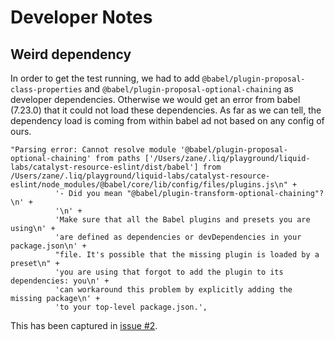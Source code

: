 # Developer Notes

## Weird dependency

In order to get the test running, we had to add `@babel/plugin-proposal-class-properties` and `@babel/plugin-proposal-optional-chaining` as developer dependencies. Otherwise we would get an error from babel (7.23.0) that it could not load these dependencies. As far as we can tell, the dependency load is coming from within babel ad not based on any config of ours.

```
"Parsing error: Cannot resolve module '@babel/plugin-proposal-optional-chaining' from paths ['/Users/zane/.liq/playground/liquid-labs/catalyst-resource-eslint/dist/babel'] from /Users/zane/.liq/playground/liquid-labs/catalyst-resource-eslint/node_modules/@babel/core/lib/config/files/plugins.js\n" +
          '- Did you mean "@babel/plugin-transform-optional-chaining"?\n' +
          '\n' +
          'Make sure that all the Babel plugins and presets you are using\n' +
          'are defined as dependencies or devDependencies in your package.json\n' +
          "file. It's possible that the missing plugin is loaded by a preset\n" +
          'you are using that forgot to add the plugin to its dependencies: you\n' +
          'can workaround this problem by explicitly adding the missing package\n' +
          'to your top-level package.json.',
```

This has been captured in [issue #2](https://github.com/liquid-labs/catalyst-resource-eslint/issues/2).
